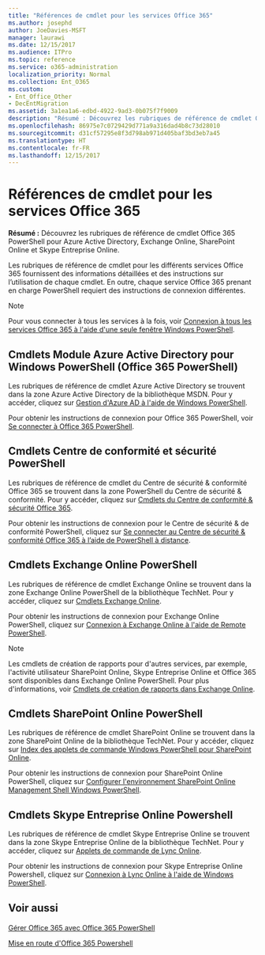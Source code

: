```yaml
---
title: "Références de cmdlet pour les services Office 365"
ms.author: josephd
author: JoeDavies-MSFT
manager: laurawi
ms.date: 12/15/2017
ms.audience: ITPro
ms.topic: reference
ms.service: o365-administration
localization_priority: Normal
ms.collection: Ent_O365
ms.custom:
- Ent_Office_Other
- DecEntMigration
ms.assetid: 3a1ea1a6-edbd-4922-9ad3-0b075f7f9009
description: "Résumé : Découvrez les rubriques de référence de cmdlet Office 365 PowerShell pour Azure Active Directory, Exchange Online, SharePoint Online et Skype Entreprise Online."
ms.openlocfilehash: 86975e7c0729429d771a9a316dad4b8c73d28010
ms.sourcegitcommit: d31cf57295e8f3d798ab971d405baf3bd3eb7a45
ms.translationtype: HT
ms.contentlocale: fr-FR
ms.lasthandoff: 12/15/2017
---
```

# <a name="cmdlet-references-for-office-365-services"></a>Références de cmdlet pour les services Office 365

 **Résumé :** Découvrez les rubriques de référence de cmdlet Office 365 PowerShell pour Azure Active Directory, Exchange Online, SharePoint Online et Skype Entreprise Online.
  
Les rubriques de référence de cmdlet pour les différents services Office 365 fournissent des informations détaillées et des instructions sur l’utilisation de chaque cmdlet. En outre, chaque service Office 365 prenant en charge PowerShell requiert des instructions de connexion différentes.
  
> [!NOTE]
> Pour vous connecter à tous les services à la fois, voir [Connexion à tous les services Office 365 à l'aide d'une seule fenêtre Windows PowerShell](connect-to-all-office-365-services-in-a-single-windows-powershell-window.md). 
  
## <a name="azure-active-directory-module-for-windows-powershell-office-365-powershell-cmdlets"></a>Cmdlets Module Azure Active Directory pour Windows PowerShell (Office 365 PowerShell)

Les rubriques de référence de cmdlet Azure Active Directory se trouvent dans la zone Azure Active Directory de la bibliothèque MSDN. Pour y accéder, cliquez sur [Gestion d'Azure AD à l'aide de Windows PowerShell](https://go.microsoft.com/fwlink/p/?LinkId=691475).
  
Pour obtenir les instructions de connexion pour Office 365 PowerShell, voir [Se connecter à Office 365 PowerShell](connect-to-office-365-powershell.md).
  
## <a name="security-amp-compliance-center-powershell-cmdlets"></a>Cmdlets Centre de conformité et sécurité PowerShell

Les rubriques de référence de cmdlet du Centre de sécurité &amp; conformité Office 365 se trouvent dans la zone PowerShell du Centre de sécurité &amp; conformité. Pour y accéder, cliquez sur [Cmdlets du Centre de conformité &amp; sécurité Office 365](https://go.microsoft.com/fwlink/p/?LinkId=627085).
  
Pour obtenir les instructions de connexion pour le Centre de sécurité &amp; de conformité PowerShell, cliquez sur [Se connecter au Centre de sécurité &amp; conformité Office 365 à l’aide de PowerShell à distance](https://go.microsoft.com/fwlink/p/?LinkId=627084).
  
## <a name="exchange-online-powershell-cmdlets"></a>Cmdlets Exchange Online PowerShell

Les rubriques de référence de cmdlet Exchange Online se trouvent dans la zone Exchange Online PowerShell de la bibliothèque TechNet. Pour y accéder, cliquez sur [Cmdlets Exchange Online](https://go.microsoft.com/fwlink/p/?LinkID=328213).
  
Pour obtenir les instructions de connexion pour Exchange Online PowerShell, cliquez sur [Connexion à Exchange Online à l'aide de Remote PowerShell](https://go.microsoft.com/fwlink/p/?LinkId=396554).
  
> [!NOTE]
> Les cmdlets de création de rapports pour d'autres services, par exemple, l'activité utilisateur SharePoint Online, Skype Entreprise Online et Office 365 sont disponibles dans Exchange Online PowerShell. Pour plus d'informations, voir [Cmdlets de création de rapports dans Exchange Online](https://go.microsoft.com/fwlink/p/?LinkId=691595). 
  
## <a name="sharepoint-online-powershell-cmdlets"></a>Cmdlets SharePoint Online PowerShell

Les rubriques de référence de cmdlet SharePoint Online se trouvent dans la zone SharePoint Online de la bibliothèque TechNet. Pour y accéder, cliquez sur [Index des applets de commande Windows PowerShell pour SharePoint Online](https://go.microsoft.com/fwlink/p/?LinkId=691476).
  
Pour obtenir les instructions de connexion pour SharePoint Online PowerShell, cliquez sur [Configurer l'environnement SharePoint Online Management Shell Windows PowerShell](https://go.microsoft.com/fwlink/p/?LinkId=691603).
  
## <a name="skype-for-business-online-powershell-cmdlets"></a>Cmdlets Skype Entreprise Online Powershell

Les rubriques de référence de cmdlet Skype Entreprise Online se trouvent dans la zone Skype Entreprise Online de la bibliothèque TechNet. Pour y accéder, cliquez sur [Applets de commande de Lync Online](https://go.microsoft.com/fwlink/p/?LinkId=691474).
  
Pour obtenir les instructions de connexion pour Skype Entreprise Online Powershell, cliquez sur [Connexion à Lync Online à l'aide de Windows PowerShell](https://go.microsoft.com/fwlink/p/?LinkId=691607).
  
## <a name="see-also"></a>Voir aussi

#### 

[Gérer Office 365 avec Office 365 PowerShell](manage-office-365-with-office-365-powershell.md)
  
[Mise en route d'Office 365 Powershell](getting-started-with-office-365-powershell.md)

